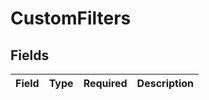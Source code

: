 # CustomFilters


## Fields

| Field       | Type        | Required    | Description |
| ----------- | ----------- | ----------- | ----------- |